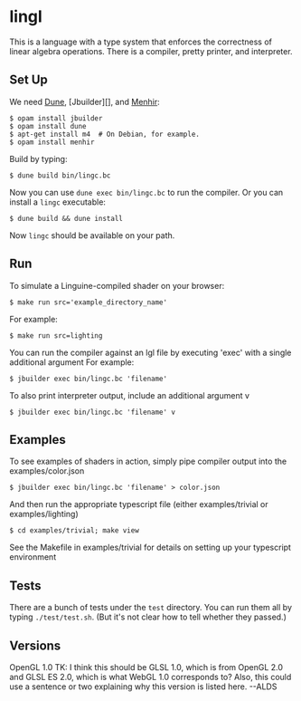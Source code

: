 lingl
=====

This is a language with a type system that enforces the correctness of linear algebra operations.
There is a compiler, pretty printer, and interpreter.


Set Up
------

We need [Dune][], [Jbuilder][], and [Menhir][]:

    $ opam install jbuilder
    $ opam install dune
    $ apt-get install m4  # On Debian, for example.
    $ opam install menhir

Build by typing:

    $ dune build bin/lingc.bc

Now you can use `dune exec bin/lingc.bc` to run the compiler.
Or you can install a `lingc` executable:

    $ dune build && dune install

Now `lingc` should be available on your path.

[dune]: https://github.com/ocaml/dune
[menhir]: http://gallium.inria.fr/~fpottier/menhir/

Run
---

To simulate a Linguine-compiled shader on your browser: 

    $ make run src='example_directory_name'

For example: 

    $ make run src=lighting

You can run the compiler against an lgl file by executing 'exec' with a single additional argument
For example:

    $ jbuilder exec bin/lingc.bc 'filename'

To also print interpreter output, include an additional argument v

    $ jbuilder exec bin/lingc.bc 'filename' v

Examples
--------

To see examples of shaders in action, simply pipe compiler output into the examples/color.json

    $ jbuilder exec bin/lingc.bc 'filename' > color.json

And then run the appropriate typescript file (either examples/trivial or examples/lighting)

    $ cd examples/trivial; make view

See the Makefile in examples/trivial for details on setting up your typescript environment

Tests
-----

There are a bunch of tests under the `test` directory.
You can run them all by typing `./test/test.sh`.
(But it's not clear how to tell whether they passed.)

Versions
--------

OpenGL 1.0
TK: I think this should be GLSL 1.0, which is from OpenGL 2.0 and GLSL ES 2.0, which is what WebGL 1.0 corresponds to? Also, this could use a sentence or two explaining why this version is listed here. --ALDS
